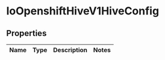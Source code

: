 
# IoOpenshiftHiveV1HiveConfig

## Properties
Name | Type | Description | Notes
------------ | ------------- | ------------- | -------------



